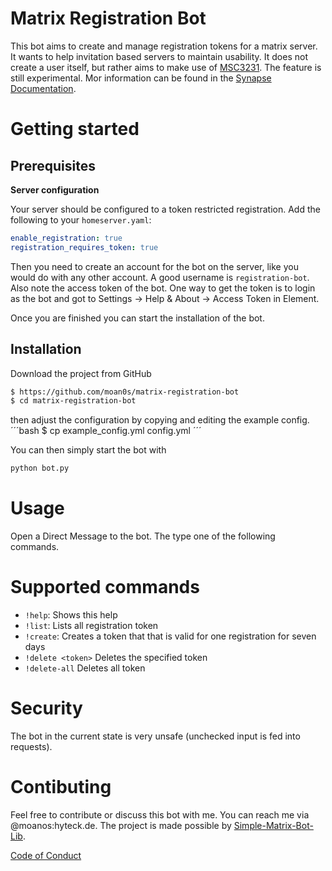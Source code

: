 # Matrix Registration Bot

This bot aims to create and manage registration tokens for a matrix server. It wants to help invitation based servers to maintain usability.
It does not create a user itself, but rather aims to make use of [MSC3231](https://github.com/matrix-org/matrix-doc/blob/main/proposals/3231-token-authenticated-registration.md).
The feature is still experimental. Mor information can be found in the [Synapse Documentation](https://matrix-org.github.io/synapse/latest/usage/administration/admin_api/registration_tokens.html).

# Getting started

## Prerequisites

**Server configuration**

Your server should be configured to a token restricted registration. Add the following to your `homeserver.yaml`:
```yaml
enable_registration: true
registration_requires_token: true
```

Then you need to create an account for the bot on the server, like you would do with any other account.
A good username is `registration-bot`. Also note the access token of the bot. One way to get the token is to login as 
the bot and got to Settings -> Help & About -> Access Token in Element.

Once you are finished you can start the installation of the bot.

## Installation

Download the project from GitHub
```bash
$ https://github.com/moan0s/matrix-registration-bot
$ cd matrix-registration-bot
```

then adjust the configuration by copying and editing the example config.
´´´bash
$ cp example_config.yml config.yml
´´´

You can then simply start the bot with
```bash
python bot.py
```

# Usage

Open a Direct Message to the bot. The type one of the following commands.

# Supported commands

* `!help`: Shows this help
* `!list`: Lists all registration token
* `!create`: Creates a token that that is valid for one registration for seven days
* `!delete <token>` Deletes the specified token
* `!delete-all` Deletes all token

# Security

The bot in the current state is very unsafe (unchecked input is fed into requests).

# Contibuting

Feel free to contribute or discuss this bot with me. You can reach me via @moanos:hyteck.de. The project is made possible by [Simple-Matrix-Bot-Lib](https://simple-matrix-bot-lib.readthedocs.io).

[Code of Conduct](https://www.contributor-covenant.org/version/2/1/code_of_conduct/)
